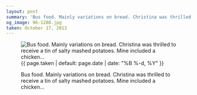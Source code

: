 ```yaml
---
layout: post
summary: 'Bus food. Mainly variations on bread. Christina was thrilled to receive a tin of salty mashed potatoes. Mine included a chicken...'
og_image: 96-1280.jpg
taken: October 17, 2013
---
```


<figure class="post" data-src="{{ site.assets_url }}/{{ page.og_image }}">
<img alt="Bus food. Mainly variations on bread. Christina was thrilled to receive a tin of salty mashed potatoes. Mine included a chicken..." sizes="(min-width: 700px) 50vw, calc(100vw - 2rem)" src="{{ site.assets_url }}/96-640.jpg" srcset="{{ site.assets_url }}/96-1280.jpg 1280w, {{ site.assets_url }}/96-960.jpg 960w, {{ site.assets_url }}/96-640.jpg 640w, {{ site.assets_url }}/96-320.jpg 320w"/>
<figcaption>
<time>{{ page.taken | default: page.date | date: "%B %-d, %Y" }}</time>
<p>Bus food. Mainly variations on bread. Christina was thrilled to receive a tin of salty mashed potatoes. Mine included a chicken...</p>
</figcaption>
</figure>
